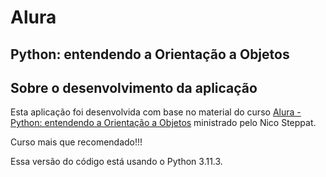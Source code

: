 # Alura
## Python: entendendo a Orientação a Objetos

## Sobre o desenvolvimento da aplicação

Esta aplicação foi desenvolvida com base no material do curso [ Alura - Python: entendendo a Orientação a Objetos](https://cursos.alura.com.br/course/python-3-intro-orientacao-objetos) ministrado pelo Nico Steppat.

Curso mais que recomendado!!!

Essa versão do código está usando o Python 3.11.3.